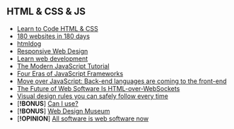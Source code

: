 ## HTML & CSS & JS

- [Learn to Code HTML & CSS](https://learn.shayhowe.com/html-css/)
- [180 websites in 180 days](https://jenniferdewalt.com/)
- [htmldog](https://htmldog.com/)
- [Responsive Web Design](https://www.freecodecamp.org/learn/2022/responsive-web-design/)
- [Learn web development](https://developer.mozilla.org/en-US/docs/Learn)
- [The Modern JavaScript Tutorial](https://javascript.info/)
- [Four Eras of JavaScript Frameworks](https://www.pzuraq.com/blog/four-eras-of-javascript-frameworks)
- [Move over JavaScript: Back-end languages are coming to the front-end](https://github.com/readme/featured/server-side-languages-for-front-end)
- [The Future of Web Software Is HTML-over-WebSockets](https://alistapart.com/article/the-future-of-web-software-is-html-over-websockets/)
- [Visual design rules you can safely follow every time](https://anthonyhobday.com/sideprojects/saferules/)
- [**!BONUS**] [Can I use?](https://caniuse.com/)
- [**!BONUS**] [Web Design Museum](https://www.webdesignmuseum.org/)
- [**!OPINION**] [All software is web software now](https://driftingin.space/posts/all-software-is-web-software)
